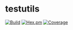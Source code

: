 # testutils

[![Build](https://status.pdmbuilds.proximetry.com/packages/erl_testutils/versions/master/build/badge)](https://status.pdmbuilds.proximetry.com/packages/erl_testutils/versions/master/build/link) [![Hex.pm](https://img.shields.io/badge/hex-1.0.10-aa66cc.svg)](http://hex.pdmbuilds.proximetry.com/packages/testutils/1.0.10) [![Coverage](https://status.pdmbuilds.proximetry.com/packages/erl_testutils/versions/1.0.1/coverage/badge)](https://status.pdmbuilds.proximetry.com/packages/erl_testutils/versions/1.0.1/coverage/link)
